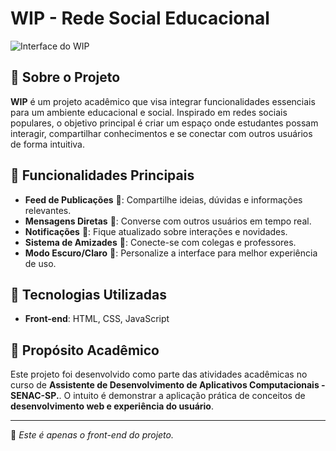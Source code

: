 # WIP - Rede Social Educacional

![Interface do WIP](wip/wip.jpg)

## 📌 Sobre o Projeto

**WIP** é um projeto acadêmico que visa integrar funcionalidades essenciais para um ambiente educacional e social. Inspirado em redes sociais populares, o objetivo principal é criar um espaço onde estudantes possam interagir, compartilhar conhecimentos e se conectar com outros usuários de forma intuitiva.

## 🎯 Funcionalidades Principais

- **Feed de Publicações** 📢: Compartilhe ideias, dúvidas e informações relevantes.
- **Mensagens Diretas** 💬: Converse com outros usuários em tempo real.
- **Notificações** 🔔: Fique atualizado sobre interações e novidades.
- **Sistema de Amizades** 🤝: Conecte-se com colegas e professores.
- **Modo Escuro/Claro** 🎨: Personalize a interface para melhor experiência de uso.

## 🚀 Tecnologias Utilizadas

- **Front-end**: HTML, CSS, JavaScript


## 🏫 Propósito Acadêmico

Este projeto foi desenvolvido como parte das atividades acadêmicas no curso de **Assistente de Desenvolvimento de Aplicativos Computacionais - SENAC-SP.**. O intuito é demonstrar a aplicação prática de conceitos de **desenvolvimento web e experiência do usuário**.

---

📌 *Este é apenas o front-end do projeto.*
